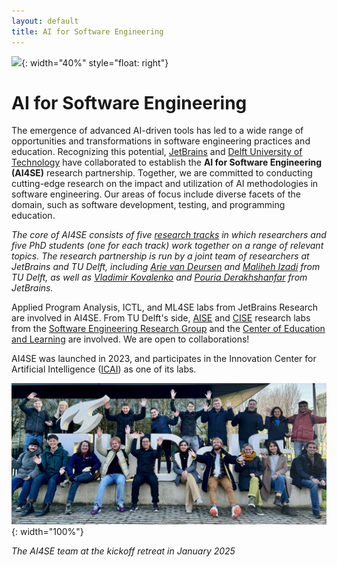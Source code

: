 ```yaml
---
layout: default
title: AI for Software Engineering
---
```


![](/img/ai4se-people.svg){: width="40%" style="float: right"}

# AI for Software Engineering

The emergence of advanced AI-driven tools has led to a wide range of opportunities and transformations in software engineering practices and education. Recognizing this potential, [JetBrains] and [Delft University of Technology][tudelft] have collaborated to establish the **AI for Software Engineering (AI4SE)** research partnership. Together, we are committed to conducting cutting-edge research on the impact and utilization of AI methodologies in software engineering. Our areas of focus include diverse facets of the domain, such as software development, testing, and programming education.

_The core of AI4SE consists of five [research tracks](tracks) 
in which researchers and five PhD students (one for each track) work together on a range of relevant topics.
The research partnership is run by a joint team of researchers at JetBrains and TU Delft, including 
[Arie van Deursen][avandeursen] and [Maliheh Izadi][maliheh] from TU Delft,
as well as [Vladimir Kovalenko][vladimir] and [Pouria Derakhshanfar][pouria] from JetBrains._

Applied Program Analysis, ICTL, and ML4SE labs from JetBrains Research are involved in AI4SE.
From TU Delft's side, [AISE][aise] and [CISE](https://www.ciselab.nl/) research labs from the [Software Engineering Research Group][serg] and the [Center of Education and Learning](https://www.educationandlearning.nl/home) are involved.
We are open to collaborations!

AI4SE was launched in 2023, and participates in the Innovation Center for Artificial Intelligence ([ICAI]) as one of its labs. 

![](/img/tudelft-jan-2025.jpeg){: width="100%"}

_The AI4SE team at the kickoff retreat in January 2025_


[icai]: https://icai.ai/
[tudelft]: https://tudelft.nl
[jetbrains]: https://jetbrains.com
[avandeursen]: https://avandeursen.com/about
[maliheh]: https://malihehizadi.github.io/PersonalWebsite/
[vladimir]: https://vovak.me/about/
[pouria]: https://pouria-d.me/
[aise]: https://www.linkedin.com/company/aise-tudelft/
[serg]: https://se.ewi.tudelft.nl/

